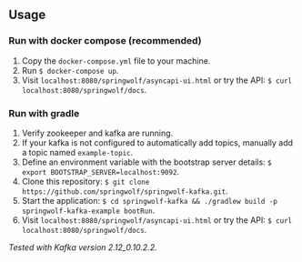 ## Usage

### Run with docker compose (recommended)
1. Copy the `docker-compose.yml` file to your machine.
2. Run `$ docker-compose up`.
3. Visit `localhost:8080/springwolf/asyncapi-ui.html` or try the API: `$ curl localhost:8080/springwolf/docs`.

### Run with gradle
1. Verify zookeeper and kafka are running.
2. If your kafka is not configured to automatically add topics, manually add a topic named `example-topic`.
3. Define an environment variable with the bootstrap server details: `$ export BOOTSTRAP_SERVER=localhost:9092`.
4. Clone this repository: `$ git clone https://github.com/springwolf/springwolf-kafka.git`.
5. Start the application: `$ cd springwolf-kafka && ./gradlew build -p springwolf-kafka-example bootRun`.
6. Visit `localhost:8080/springwolf/asyncapi-ui.html` or try the API: `$ curl localhost:8080/springwolf/docs`.

_Tested with Kafka version 2.12_0.10.2.2._
